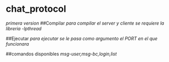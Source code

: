 # chat_protocol
_primera version_
##Compilar
_para compilar el server y cliente se requiere la libreria -lpthread_

##Ejecutar
_para ejecutar se le pasa como argumento el PORT en el que funcionara_

##comandos disponibles
_msg-user,msg-bc,login,list_
